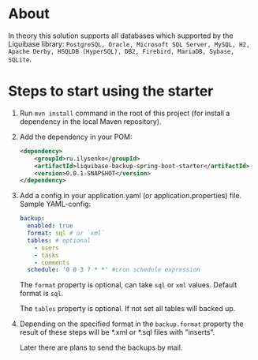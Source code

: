 # About

In theory this solution supports all databases which supported by the Liquibase library: `PostgreSQL, Oracle, Microsoft SQL Server, MySQL, H2, Apache Derby, HSQLDB (HyperSQL), DB2, Firebird, MariaDB, Sybase, SQLite`.

# Steps to start using the starter

1. Run `mvn install` command in the root of this project (for install a dependency in the local Maven repository). 

2. Add the dependency in your POM:

    ```xml
    <dependency>
        <groupId>ru.ilysenko</groupId>
        <artifactId>liquibase-backup-spring-boot-starter</artifactId>
        <version>0.0.1-SNAPSHOT</version>
    </dependency>
    ```

3. Add a config in your application.yaml (or application.properties) file. Sample YAML-config:
    ```yaml
    backup:
      enabled: true
      format: sql # or `xml`
      tables: # optional
        - users
        - tasks
        - comments
      schedule: '0 0 3 ? * *' #cron schedule expression
    ```
    The `format` property is optional, can take `sql` or `xml` values. Default format is `sql`.
    
    The `tables` property is optional. If not set all tables will backed up.

4. Depending on the specified format in the `backup.format` property the result of these steps will be *.xml or *.sql 
files with "inserts". 

    Later there are plans to send the backups by mail.